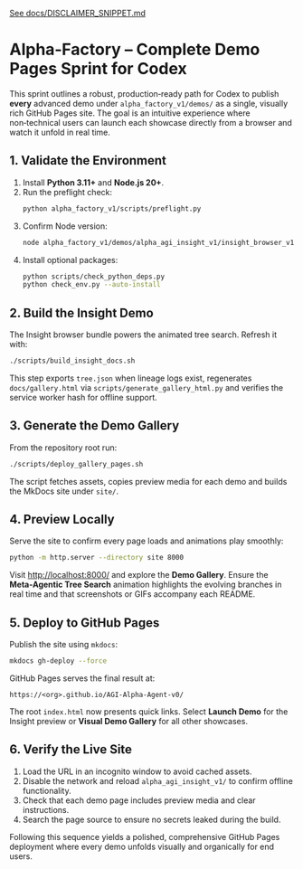 [See docs/DISCLAIMER_SNIPPET.md](../docs/DISCLAIMER_SNIPPET.md)

# Alpha‑Factory – Complete Demo Pages Sprint for Codex

This sprint outlines a robust, production‑ready path for Codex to publish **every**
advanced demo under `alpha_factory_v1/demos/` as a single, visually rich GitHub
Pages site. The goal is an intuitive experience where non‑technical users can
launch each showcase directly from a browser and watch it unfold in real time.

## 1. Validate the Environment

1. Install **Python 3.11+** and **Node.js 20+**.
2. Run the preflight check:
   ```bash
   python alpha_factory_v1/scripts/preflight.py
   ```
3. Confirm Node version:
   ```bash
   node alpha_factory_v1/demos/alpha_agi_insight_v1/insight_browser_v1/build/version_check.js
   ```
4. Install optional packages:
   ```bash
   python scripts/check_python_deps.py
   python check_env.py --auto-install
   ```

## 2. Build the Insight Demo

The Insight browser bundle powers the animated tree search. Refresh it with:
```bash
./scripts/build_insight_docs.sh
```
This step exports `tree.json` when lineage logs exist, regenerates
`docs/gallery.html` via `scripts/generate_gallery_html.py` and verifies the
service worker hash for offline support.

## 3. Generate the Demo Gallery

From the repository root run:
```bash
./scripts/deploy_gallery_pages.sh
```
The script fetches assets, copies preview media for each demo and builds the
MkDocs site under `site/`.

## 4. Preview Locally

Serve the site to confirm every page loads and animations play smoothly:
```bash
python -m http.server --directory site 8000
```
Visit <http://localhost:8000/> and explore the **Demo Gallery**. Ensure the
**Meta‑Agentic Tree Search** animation highlights the evolving branches in real
time and that screenshots or GIFs accompany each README.

## 5. Deploy to GitHub Pages

Publish the site using `mkdocs`:
```bash
mkdocs gh-deploy --force
```
GitHub Pages serves the final result at:
```
https://<org>.github.io/AGI-Alpha-Agent-v0/
```
The root `index.html` now presents quick links. Select **Launch Demo** for the Insight preview or **Visual Demo Gallery** for all other showcases.

## 6. Verify the Live Site

1. Load the URL in an incognito window to avoid cached assets.
2. Disable the network and reload `alpha_agi_insight_v1/` to confirm offline
   functionality.
3. Check that each demo page includes preview media and clear instructions.
4. Search the page source to ensure no secrets leaked during the build.

Following this sequence yields a polished, comprehensive GitHub Pages deployment
where every demo unfolds visually and organically for end users.
